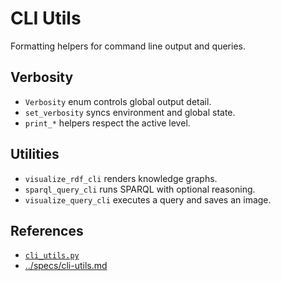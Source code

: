 # CLI Utils

Formatting helpers for command line output and queries.

## Verbosity
- `Verbosity` enum controls global output detail.
- `set_verbosity` syncs environment and global state.
- `print_*` helpers respect the active level.

## Utilities
- `visualize_rdf_cli` renders knowledge graphs.
- `sparql_query_cli` runs SPARQL with optional reasoning.
- `visualize_query_cli` executes a query and saves an image.

## References
- [`cli_utils.py`](../../src/autoresearch/cli_utils.py)
- [../specs/cli-utils.md](../specs/cli-utils.md)
